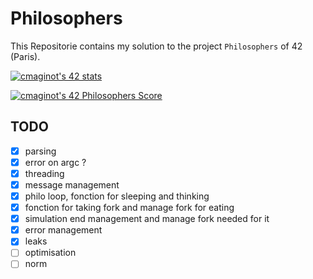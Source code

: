 # Philosophers

This Repositorie contains my solution to the project `Philosophers` of 42 (Paris).

[![cmaginot's 42 stats](https://badge42.vercel.app/api/v2/cl1s5sord008509mlo7xr33zy/stats?cursusId=21&coalitionId=45)](https://github.com/JaeSeoKim/badge42)

[![cmaginot's 42 Philosophers Score](https://badge42.vercel.app/api/v2/cl1s5sord008509mlo7xr33zy/project/2409100)](https://github.com/JaeSeoKim/badge42)

## TODO

- [x] parsing
- [x] error on argc ?
- [x] threading
- [x] message management
- [x] philo loop, fonction for sleeping and thinking
- [x] fonction for taking fork and manage fork for eating
- [x] simulation end management and manage fork needed for it
- [x] error management
- [x] leaks
- [ ] optimisation
- [ ] norm
